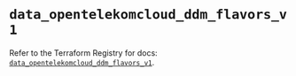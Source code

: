 # `data_opentelekomcloud_ddm_flavors_v1`

Refer to the Terraform Registry for docs: [`data_opentelekomcloud_ddm_flavors_v1`](https://registry.terraform.io/providers/opentelekomcloud/opentelekomcloud/1.36.40/docs/data-sources/ddm_flavors_v1).
